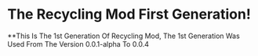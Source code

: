 # The Recycling Mod First Generation!
**This Is The 1st Generation Of Recycling Mod, The 1st Generation Was Used From The Version 0.0.1-alpha To 0.0.4
